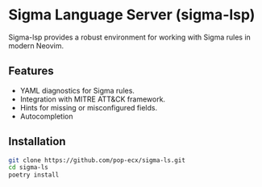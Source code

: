 # Sigma Language Server (sigma-lsp)

Sigma-lsp provides a robust environment for working with Sigma rules in modern Neovim.

## Features
- YAML diagnostics for Sigma rules.
- Integration with MITRE ATT&CK framework.
- Hints for missing or misconfigured fields.
- Autocompletion

## Installation
```bash
git clone https://github.com/pop-ecx/sigma-ls.git
cd sigma-ls
poetry install
```
